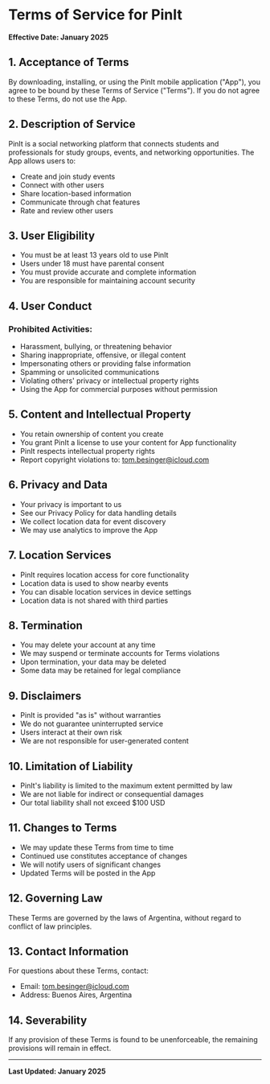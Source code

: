 # Terms of Service for PinIt

**Effective Date: January 2025**

## 1. Acceptance of Terms

By downloading, installing, or using the PinIt mobile application ("App"), you agree to be bound by these Terms of Service ("Terms"). If you do not agree to these Terms, do not use the App.

## 2. Description of Service

PinIt is a social networking platform that connects students and professionals for study groups, events, and networking opportunities. The App allows users to:
- Create and join study events
- Connect with other users
- Share location-based information
- Communicate through chat features
- Rate and review other users

## 3. User Eligibility

- You must be at least 13 years old to use PinIt
- Users under 18 must have parental consent
- You must provide accurate and complete information
- You are responsible for maintaining account security

## 4. User Conduct

### Prohibited Activities:
- Harassment, bullying, or threatening behavior
- Sharing inappropriate, offensive, or illegal content
- Impersonating others or providing false information
- Spamming or unsolicited communications
- Violating others' privacy or intellectual property rights
- Using the App for commercial purposes without permission

## 5. Content and Intellectual Property

- You retain ownership of content you create
- You grant PinIt a license to use your content for App functionality
- PinIt respects intellectual property rights
- Report copyright violations to: tom.besinger@icloud.com

## 6. Privacy and Data

- Your privacy is important to us
- See our Privacy Policy for data handling details
- We collect location data for event discovery
- We may use analytics to improve the App

## 7. Location Services

- PinIt requires location access for core functionality
- Location data is used to show nearby events
- You can disable location services in device settings
- Location data is not shared with third parties

## 8. Termination

- You may delete your account at any time
- We may suspend or terminate accounts for Terms violations
- Upon termination, your data may be deleted
- Some data may be retained for legal compliance

## 9. Disclaimers

- PinIt is provided "as is" without warranties
- We do not guarantee uninterrupted service
- Users interact at their own risk
- We are not responsible for user-generated content

## 10. Limitation of Liability

- PinIt's liability is limited to the maximum extent permitted by law
- We are not liable for indirect or consequential damages
- Our total liability shall not exceed $100 USD

## 11. Changes to Terms

- We may update these Terms from time to time
- Continued use constitutes acceptance of changes
- We will notify users of significant changes
- Updated Terms will be posted in the App

## 12. Governing Law

These Terms are governed by the laws of Argentina, without regard to conflict of law principles.

## 13. Contact Information

For questions about these Terms, contact:
- Email: tom.besinger@icloud.com
- Address: Buenos Aires, Argentina

## 14. Severability

If any provision of these Terms is found to be unenforceable, the remaining provisions will remain in effect.

---

**Last Updated: January 2025**












